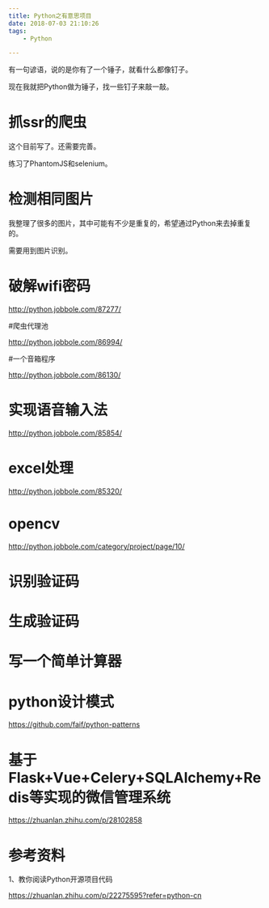 ```yaml
---
title: Python之有意思项目
date: 2018-07-03 21:10:26
tags:
	- Python

---
```




有一句谚语，说的是你有了一个锤子，就看什么都像钉子。

现在我就把Python做为锤子，找一些钉子来敲一敲。

# 抓ssr的爬虫

这个目前写了。还需要完善。

练习了PhantomJS和selenium。

# 检测相同图片

我整理了很多的图片，其中可能有不少是重复的，希望通过Python来去掉重复的。

需要用到图片识别。

# 破解wifi密码

http://python.jobbole.com/87277/

#爬虫代理池

http://python.jobbole.com/86994/

#一个音箱程序

http://python.jobbole.com/86130/

# 实现语音输入法

http://python.jobbole.com/85854/

# excel处理

http://python.jobbole.com/85320/

# opencv

http://python.jobbole.com/category/project/page/10/

# 识别验证码

# 生成验证码

# 写一个简单计算器

# python设计模式

https://github.com/faif/python-patterns

# 基于Flask+Vue+Celery+SQLAlchemy+Redis等实现的微信管理系统

https://zhuanlan.zhihu.com/p/28102858

# 参考资料

1、教你阅读Python开源项目代码

https://zhuanlan.zhihu.com/p/22275595?refer=python-cn